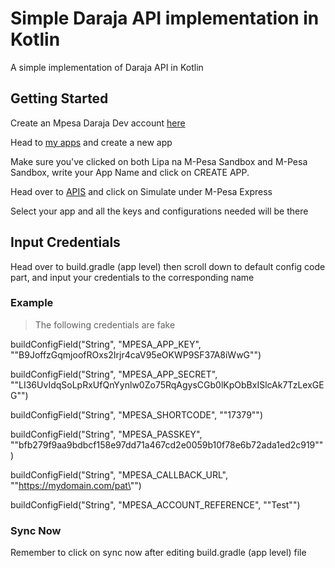 # Simple Daraja API implementation in Kotlin

A simple implementation of Daraja API in Kotlin

## Getting Started

Create an Mpesa Daraja Dev account [here](https://developer.safaricom.co.ke/)

Head to [my apps](https://developer.safaricom.co.ke/MyApps) and create a new app

Make sure you've clicked on both Lipa na M-Pesa Sandbox and M-Pesa Sandbox, write your App Name and click on CREATE APP.

Head over to [APIS](https://developer.safaricom.co.ke/APIs) and click on Simulate under M-Pesa Express

Select your app and all the keys and configurations needed will be there

## Input Credentials

Head over to build.gradle (app level) then scroll down to default config code part, and input your credentials to the corresponding name

### Example

> The following credentials are fake

buildConfigField("String", "MPESA_APP_KEY", "\"B9JoffzGqmjoofROxs2Irjr4caV95eOKWP9SF37A8iWwG\"")

buildConfigField("String", "MPESA_APP_SECRET", "\"LI36UvIdqSoLpRxUfQnYynlw0Zo75RqAgysCGb0lKpObBxISlcAk7TzLexGEG\"")

buildConfigField("String", "MPESA_SHORTCODE", "\"17379\"")

buildConfigField("String", "MPESA_PASSKEY", "\"bfb279f9aa9bdbcf158e97dd71a467cd2e0059b10f78e6b72ada1ed2c919\"")

buildConfigField("String", "MPESA_CALLBACK_URL", "\"https://mydomain.com/pat\"")

buildConfigField("String", "MPESA_ACCOUNT_REFERENCE", "\"Test\"")

### Sync Now

Remember to click on sync now after editing build.gradle (app level) file
